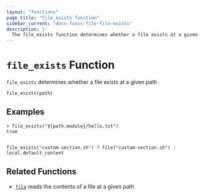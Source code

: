 ```yaml
---
layout: "functions"
page_title: "file_exists function"
sidebar_current: "docs-funcs-file-file-exists"
description: |-
  The file_exists function determines whether a file exists at a given path.
---
```


# `file_exists` Function

`file_exists` determines whether a file exists at a given path

```hcl
file_exists(path)
```

## Examples

```
> file_exists("${path.module}/hello.txt")
true
```

```hcl

file_exists("custom-section.sh") ? file("custom-section.sh") : local.default_content
```

## Related Functions

* [`file`](./file.html) reads the contents of a file at a given path
